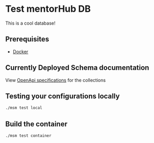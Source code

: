 # Test mentorHub DB

This is a cool database!

## Prerequisites
- [Docker](https://www.docker.com/products/docker-desktop/)

## Currently Deployed Schema documentation
View [OpenApi specifications](https://flatballflyer.github.io/testSchemaManager/) for the collections

## Testing your configurations locally
```bash
./msm test local
```

## Build the container 
```bash
./msm test container
```
